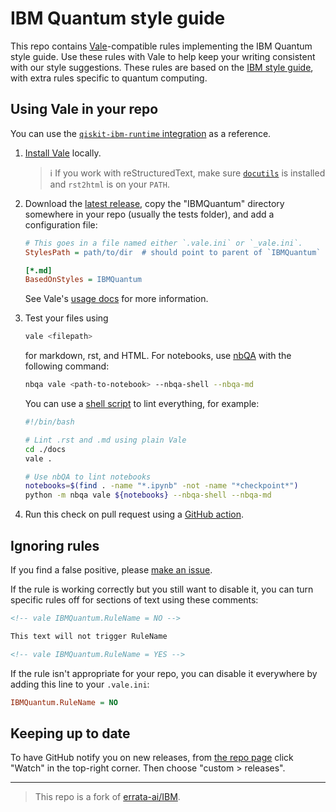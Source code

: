 # IBM Quantum style guide

This repo contains [Vale](https://vale.sh)-compatible rules implementing the
IBM Quantum style guide. Use these rules with Vale to help keep your writing
consistent with our style suggestions. These rules are based on the [IBM style
guide](https://ibmdocs-test.dcs.ibm.com/docs/en/ibm-style), with extra rules
specific to quantum computing.


## Using Vale in your repo

You can use the [`qiskit-ibm-runtime`
integration](https://github.com/Qiskit/qiskit-ibm-runtime/pull/739) as a
reference.

1. [Install Vale](https://vale.sh/docs/vale-cli/installation/) locally.

   > ℹ️ If you work with reStructuredText, make sure
   > [`docutils`](https://docutils.sourceforge.io/) is installed and `rst2html` is
   > on your `PATH`.

2. Download the [latest
   release](https://github.com/IBM/ibm-quantum-style-guide/releases/), copy the
   "IBMQuantum" directory somewhere in your repo (usually the tests folder),
   and add a configuration file:

   ```ini
   # This goes in a file named either `.vale.ini` or `_vale.ini`.
   StylesPath = path/to/dir  # should point to parent of `IBMQuantum` directory 

   [*.md]
   BasedOnStyles = IBMQuantum
   ```

   See Vale's [usage docs](https://github.com/errata-ai/vale/#usage) for more
   information.

3. Test your files using
   ```sh
   vale <filepath>
   ```
   for markdown, rst, and HTML. For notebooks, use
   [nbQA](https://github.com/nbQA-dev/nbQA) with the following command:

   ```sh
   nbqa vale <path-to-notebook> --nbqa-shell --nbqa-md
   ```

   You can use a [shell
   script](https://github.com/Qiskit/qiskit-ibm-runtime/blob/main/test/docs/vale.sh)
   to lint everything, for example:

   ```sh
   #!/bin/bash
   
   # Lint .rst and .md using plain Vale
   cd ./docs
   vale .
   
   # Use nbQA to lint notebooks
   notebooks=$(find . -name "*.ipynb" -not -name "*checkpoint*")
   python -m nbqa vale ${notebooks} --nbqa-shell --nbqa-md
   ```

4. Run this check on pull request using a [GitHub
   action](https://github.com/Qiskit/qiskit-ibm-runtime/blob/8b08753d63e35812712dcace0265d754ca53bb46/.github/workflows/ci.yml#L58-L67).


## Ignoring rules

If you find a false positive, please [make an issue](https://github.com/IBM/ibm-quantum-style-guide/issues/new/choose).

If the rule is working correctly but you still want
to disable it, you can turn specific rules off for
sections of text using these comments:

```markdown
<!-- vale IBMQuantum.RuleName = NO -->

This text will not trigger RuleName

<!-- vale IBMQuantum.RuleName = YES -->
```

If the rule isn't appropriate for your repo, you can
disable it everywhere by adding this line to your
`.vale.ini`:

```ini
IBMQuantum.RuleName = NO
```


## Keeping up to date

To have GitHub notify you on new releases, from [the repo page](github.com/IBM/ibm-quantum-style-guide) click "Watch" in the top-right corner. Then choose "custom > releases".


___

> This repo is a fork of [errata-ai/IBM](https://github.com/errata-ai/IBM).
